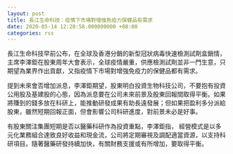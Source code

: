 ```yaml
---
layout: post
title: 長江生命科技：疫情下市場對增強免疫力保健品有需求
date: 2020-05-14 12:20:58.000000000 +08:00
categories: rss
---
```


長江生命科技早前公布，在全球及香港分銷的新型冠狀病毒快速檢測試劑盒銷情，主席李澤鉅在股東周年大會表示，全球疫情嚴重，供應檢測試劑並非一門生意，只期望為業界作出貢獻，又指疫情下市場對增強免疫力的保健品都有需求。

提到未來會否增加派息，李澤鉅期望，股東明白投資生物科技公司，不要抱有投資公用股及基建股的心態，因為派息要在公司未來前景及股東回報間取得平衡。如果將賺到的錢多放在科研上，能推動研發成果有助長遠發展；但如果把盈利多分派給股東，雖然短期回報正面，但會影響公司科研進度，對前景未必是好事。

有股東關注集團短期是否以醫藥科研作為投資重點，李澤鉅指， 經營模式是以多元化業務組合達致良好收益和現金流，公司將定期審視及調配適當資源，以支持科研項目。隨著醫藥研發持續加快，有關財務支援或有所增加，要取得平衡。
